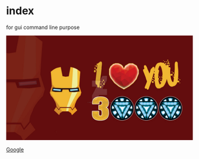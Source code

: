 # index
for gui command line purpose

![alt text](i_love_you_3000_iron_man_by_omerjgraphics-dd6yqpf.jpg)

[Google](https://www.google.com/)
